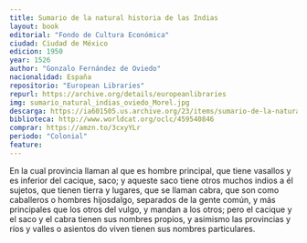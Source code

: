 ```yaml
---
title: Sumario de la natural historia de las Indias
layout: book
editorial: "Fondo de Cultura Económica"
ciudad: Ciudad de México
edicion: 1950
year: 1526
author: "Gonzalo Fernández de Oviedo"
nacionalidad: España
repositorio: "European Libraries"
repurl: https://archive.org/details/europeanlibraries
img: sumario_natural_indias_oviedo_Morel.jpg
descarga: https://ia601505.us.archive.org/23/items/sumario-de-la-natural-historia-de-las-indias/Sumario%20de%20la%20natural%20historia%20de%20las%20Indias.pdf
biblioteca: http://www.worldcat.org/oclc/459540846
comprar: https://amzn.to/3cxyYLr
periodo: "Colonial"
feature: 
---
```

 
En la cual provincia llaman al que es hombre principal, que tiene vasallos y es inferior del cacique, saco; y aqueste saco tiene otros muchos indios a él sujetos, que tienen tierra y lugares, que se llaman cabra, que son como caballeros o hombres hijosdalgo, separados de la gente común, y más principales que los otros del vulgo, y mandan a los otros; pero el cacique y el saco y el cabra tienen sus nombres propios, y asimismo las provincias y ríos y valles o asientos do viven tienen sus nombres particulares.
